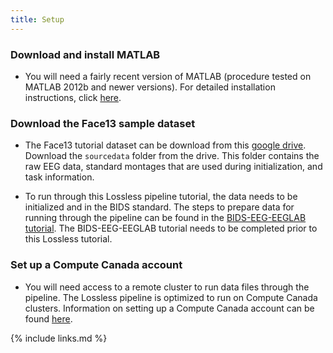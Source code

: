 ```yaml
---
title: Setup
---
```


### Download and install MATLAB

- You will need a fairly recent version of MATLAB (procedure tested on MATLAB 2012b and newer versions). For detailed installation instructions, click [here](https://www.mathworks.com/help/compiler/install-the-matlab-runtime.html).

### Download the Face13 sample dataset

- The Face13 tutorial dataset can be download from this [google drive](https://drive.google.com/drive/folders/1xq85woDpAYXhCtzdgjkXpjjjggiWSKtc). Download the `sourcedata` folder from the drive. This folder contains the raw EEG data, standard montages that are used during initialization, and task information.

- To run through this Lossless pipeline tutorial, the data needs to be initialized and in the BIDS standard. The steps to prepare data for running through the pipeline can be found in the [BIDS-EEG-EEGLAB tutorial](https://bucanl.github.io/SDC-BIDS-EEG-EEGLAB/). The BIDS-EEG-EEGLAB tutorial needs to be completed prior to this Lossless tutorial.

### Set up a Compute Canada account

- You will need access to a remote cluster to run data files through the pipeline. The Lossless pipeline is optimized to run on Compute Canada clusters. Information on setting up a Compute Canada account can be found [here](https://www.computecanada.ca/research-portal/account-management/apply-for-an-account/). 

{% include links.md %}
